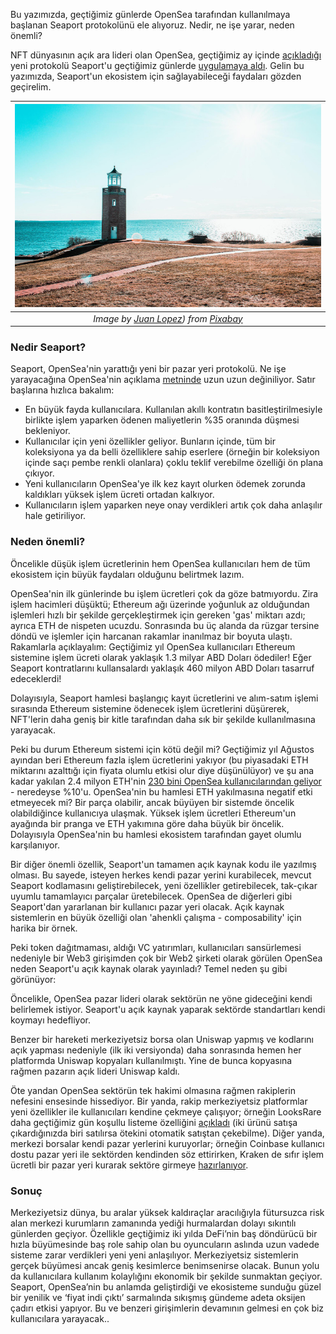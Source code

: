 Bu yazımızda, geçtiğimiz günlerde OpenSea tarafından kullanılmaya başlanan Seaport protokolünü ele alıyoruz. Nedir, ne işe yarar, neden önemli?

NFT dünyasının açık ara lideri olan OpenSea, geçtiğimiz ay içinde [açıkladığı](https://opensea.io/blog/announcements/introducing-seaport-protocol/) yeni protokolü Seaport'u geçtiğimiz günlerde [uygulamaya aldı](https://opensea.io/blog/announcements/launching-seaport-saving-the-community-millions-in-fees/). Gelin bu yazımızda, Seaport'un ekosistem için sağlayabileceği faydaları gözden geçirelim. 


| ![lighthouse](/assets/lighthouse-gc524e87fc_800.jpg)|
|:--:| 
| *Image by [Juan Lopez](https://pixabay.com/users/suddenshutter-7083238/)) from [Pixabay](https://pixabay.com/)*|

### Nedir Seaport?

Seaport, OpenSea'nin yarattığı yeni bir pazar yeri protokolü. Ne işe yarayacağına OpenSea'nin açıklama [metninde](https://opensea.io/blog/announcements/launching-seaport-saving-the-community-millions-in-fees/) uzun uzun değiniliyor. Satır başlarına hızlıca bakalım: 

- En büyük fayda kullanıcılara. Kullanılan akıllı kontratın basitleştirilmesiyle birlikte işlem yaparken ödenen maliyetlerin %35 oranında düşmesi bekleniyor. 
- Kullanıcılar için yeni özellikler geliyor. Bunların içinde, tüm bir koleksiyona ya da belli özelliklere sahip eserlere (örneğin bir koleksiyon içinde saçı pembe renkli olanlara) çoklu teklif verebilme özelliği ön plana çıkıyor.  
- Yeni kullanıcıların OpenSea'ye ilk kez kayıt olurken ödemek zorunda kaldıkları yüksek işlem ücreti ortadan kalkıyor. 
- Kullanıcıların işlem yaparken neye onay verdikleri artık çok daha anlaşılır hale getiriliyor. 

### Neden önemli?

Öncelikle düşük işlem ücretlerinin hem OpenSea kullanıcıları hem de tüm ekosistem için büyük faydaları olduğunu belirtmek lazım. 

OpenSea'nin ilk günlerinde bu işlem ücretleri çok da göze batmıyordu. Zira işlem hacimleri düşüktü; Ethereum ağı üzerinde yoğunluk az olduğundan işlemleri hızlı bir şekilde gerçekleştirmek için gereken 'gas' miktarı azdı; ayrıca ETH de nispeten ucuzdu. Sonrasında bu üç alanda da rüzgar tersine döndü ve işlemler için harcanan rakamlar inanılmaz bir boyuta ulaştı. Rakamlarla açıklayalım: Geçtiğimiz yıl OpenSea kullanıcıları Ethereum sistemine işlem ücreti olarak yaklaşık 1.3 milyar ABD Doları ödediler! Eğer Seaport kontratlarını kullansalardı yaklaşık 460 milyon ABD Doları tasarruf edeceklerdi!

Dolayısıyla, Seaport hamlesi başlangıç kayıt ücretlerini ve alım-satım işlemi sırasında Ethereum sistemine ödenecek işlem ücretlerini düşürerek, NFT'lerin daha geniş bir kitle tarafından daha sık bir şekilde kullanılmasına yarayacak. 

Peki bu durum Ethereum sistemi için kötü değil mi? Geçtiğimiz yıl Ağustos ayından beri Ethereum fazla işlem ücretlerini yakıyor (bu piyasadaki ETH miktarını azalttığı için fiyata olumlu etkisi olur diye düşünülüyor) ve şu ana kadar yakılan 2.4 milyon ETH'nin [230 bini OpenSea kullanıcılarından geliyor](https://ultrasound.money/) - neredeyse %10'u. OpenSea'nin bu hamlesi ETH yakılmasına negatif etki etmeyecek mi? Bir parça olabilir, ancak büyüyen bir sistemde öncelik olabildiğince kullanıcıya ulaşmak. Yüksek işlem ücretleri Ethereum'un ayağında bir pranga ve ETH yakımına göre daha büyük bir öncelik. Dolayısıyla OpenSea'nin bu hamlesi ekosistem tarafından gayet olumlu karşılanıyor. 

Bir diğer önemli özellik, Seaport'un tamamen açık kaynak kodu ile yazılmış olması. Bu sayede, isteyen herkes kendi pazar yerini kurabilecek, mevcut Seaport kodlamasını geliştirebilecek, yeni özellikler getirebilecek, tak-çıkar uyumlu tamamlayıcı parçalar üretebilecek. OpenSea de diğerleri gibi Seaport'dan yararlanan bir kullanıcı pazar yeri olacak. Açık kaynak sistemlerin en büyük özelliği olan 'ahenkli çalışma - composability' için harika bir örnek. 

Peki token dağıtmaması, aldığı VC yatırımları, kullanıcıları sansürlemesi nedeniyle bir Web3 girişimden çok bir Web2 şirketi olarak görülen OpenSea neden Seaport'u açık kaynak olarak yayınladı? Temel neden şu gibi görünüyor:

Öncelikle, OpenSea pazar lideri olarak sektörün ne yöne gideceğini kendi belirlemek istiyor. Seaport'u açık kaynak yaparak sektörde standartları kendi koymayı hedefliyor.

Benzer bir hareketi merkeziyetsiz borsa olan Uniswap yapmış ve kodlarını açık yapması nedeniyle (ilk iki versiyonda) daha sonrasında hemen her platformda Uniswap kopyaları kullanılmıştı. Yine de bunca kopyasına rağmen pazarın açık lideri Uniswap kaldı. 

Öte yandan OpenSea sektörün tek hakimi olmasına rağmen rakiplerin nefesini ensesinde hissediyor. Bir yanda, rakip merkeziyetsiz platformlar yeni özellikler ile kullanıcıları kendine çekmeye çalışıyor; örneğin LooksRare daha geçtiğimiz gün koşullu listeme özelliğini [açıkladı](https://twitter.com/LooksRare/status/1539957437729742848) (iki ürünü satışa çıkardığınızda biri satılırsa ötekini otomatik satıştan çekebilme). Diğer yanda, merkezi borsalar kendi pazar yerlerini kuruyorlar; örneğin Coinbase kullanıcı dostu pazar yeri ile sektörden kendinden söz ettirirken, Kraken de sıfır işlem ücretli bir pazar yeri kurarak sektöre girmeye [hazırlanıyor](https://decrypt.co/99346/waitlist-launches-for-kraken-nft-which-promises-zero-gas-fees). 

### Sonuç 

Merkeziyetsiz dünya, bu aralar yüksek kaldıraçlar aracılığıyla fütursuzca risk alan merkezi kurumların zamanında yediği hurmalardan dolayı sıkıntılı günlerden geçiyor. Özellikle geçtiğimiz iki yılda DeFi’nin baş döndürücü bir hızla büyümesinde baş role sahip olan bu oyuncuların aslında uzun vadede sisteme zarar verdikleri yeni yeni anlaşılıyor. Merkeziyetsiz sistemlerin gerçek büyümesi ancak geniş kesimlerce benimsenirse olacak. Bunun yolu da kullanıcılara kullanım kolaylığını ekonomik bir şekilde sunmaktan geçiyor. Seaport, OpenSea’nin bu anlamda geliştirdiği ve ekosisteme sunduğu güzel bir yenilik ve ‘fiyat indi çıktı’ sarmalında sıkışmış gündeme adeta oksijen çadırı etkisi yapıyor. Bu ve benzeri girişimlerin devamının gelmesi en çok biz kullanıcılara yarayacak..
